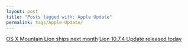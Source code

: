 ```yaml
---
layout: post
title: "Posts tagged with: Apple Update"
permalink: tags/Apple-Update/
---
```

[OS X Mountain Lion ships next month](/2012/06/os-x-mountain-lion-ships-next-month)
[Lion 10.7.4 Update released today](/2012/05/lion-1074-update-released-today)
